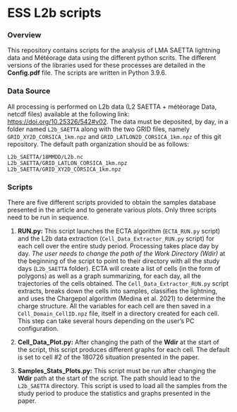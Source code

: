 # ESS L2b scripts 

### Overview

This repository contains scripts for the analysis of LMA SAETTA lightning data and Météorage data using the different python scrits. The different versions of the libraries used for these processes are detailed in the **Config.pdf** file. The scripts are written in Python 3.9.6.

### Data Source

All processing is performed on L2b data (L2 SAETTA + météorage Data, netcdf files) available at the following link: https://doi.org/10.25326/542#v02. The data must be deposited, by day, in a folder named `L2b_SAETTA` along with the two GRID files, namely `GRID_XY2D_CORSICA_1km.npz` and `GRID_LATLON2D_CORSICA_1km.npz` of this git repository. The default path organization should be as follows:

```
L2b_SAETTA/18MMDD/L2b.nc
L2b_SAETTA/GRID_LATLON_CORSICA_1km.npz
L2b_SAETTA/GRID_XY2D_CORSICA_1km.npz
```

### Scripts

There are five different scripts provided to obtain the samples database presented in the article and to generate various plots. Only three scripts need to be run in sequence.

1. **RUN.py:** This script launches the ECTA algorithm (`ECTA_RUN.py` script) and the L2b data extraction (`Cell_Data_Extractor_RUN.py` script) for each cell over the entire study period. Processing takes place day by day. *The user needs to change the path of the Work Directory (Wdir)* at the beginning of the script to point to their directory with all the study days (`L2b_SAETTA` folder). ECTA will create a list of cells (in the form of polygons) as well as a graph summarizing, for each day, all the trajectories of the cells obtained. The `Cell_Data_Extractor_RUN.py` script extracts, breaks down the cells into samples, classifies the lightning, and uses the Chargepol algorithm (Medina et al. 2021) to determine the charge structure. All the variables for each cell are then saved in a `Cell_Domain_CellID.npz` file, itself in a directory created for each cell. This step can take several hours depending on the user’s PC configuration.

2. **Cell_Data_Plot.py:** After changing the path of the **Wdir** at the start of the script, this script produces different graphs for each cell. The default is set to cell #2 of the 180726 situation presented in the paper.

3. **Samples_Stats_Plots.py:** This script must be run after changing the **Wdir** path at the start of the script. The path should lead to the `L2b_SAETTA` directory. This script is used to load all the samples from the study period to produce the statistics and graphs presented in the paper.
